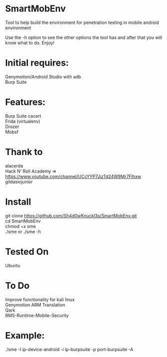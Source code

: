 # SmartMobEnv
Tool to help build the environment for penetration testing in mobile android environment

Use the -h option to see the other options the tool has and after that you will know what to do. Enjoy!

# Initial requires:
Genymotion/Android Studio with adb
<br>Burp Suite

# Features:
Burp Suite cacert
<br>Frida (virtualenv)
<br>Drozer
<br>Mobsf

# Thank to
alacerda
<br>Hack N' Roll Academy => https://www.youtube.com/channel/UCcYYP7JizTd24W9Mr7FIhxw
<br>gildasiojunior

# Install
git clone https://github.com/Sh4d0wKnuckl3s/SmartMobEnv.git
<br>cd SmartMobEnv
<br>chmod +x sme
<br>./sme or ./sme -h

# Tested On
Ubuntu

# To Do
Improve functionality for kali linux
<br>Genymotion ARM Translation
<br>Qark
<br>RMS-Runtime-Mobile-Security

# Example:
./sme -I ip-device-android -i ip-burpsuite -p port-burpsuite -A
